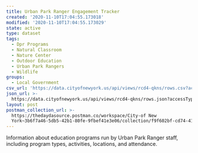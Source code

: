 ```yaml
---
title: Urban Park Ranger Engagement Tracker
created: '2020-11-10T17:04:55.173018'
modified: '2020-11-10T17:04:55.173029'
state: active
type: dataset
tags:
  - Dpr Programs
  - Natural Classroom
  - Nature Center
  - Outdoor Education
  - Urban Park Rangers
  - Wildlife
groups:
  - Local Government
csv_url: 'https://data.cityofnewyork.us/api/views/rcd4-qkns/rows.csv?accessType=DOWNLOAD'
json_url: >-
  https://data.cityofnewyork.us/api/views/rcd4-qkns/rows.json?accessType=DOWNLOAD
layout: post
postman_collection_url: >-
  https://thedaydasource.postman.co/workspace/City-of New
  York~3b6f7a46-5db5-42b1-80fe-9fbef41e3e06/collection/f9f602bf-cd74-4139-94ec-e221e992db30
---
```

Information about education programs run by Urban Park Ranger staff, including program types, activities, locations, and attendance.
